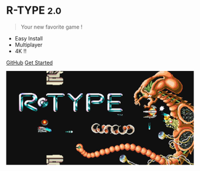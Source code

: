 <!-- _coverpage.md -->

# R-TYPE <small>2.0</small>

> Your new favorite game !

- Easy Install
- Multiplayer
- 4K !!

[GitHub](https://github.com/EpitechPromo2025/B-CPP-500-NCY-5-1-rtype-jules.magyari)
[Get Started](/?id=r-type-project)

<!-- background image -->
![](media/R-TYPE.jpg)
